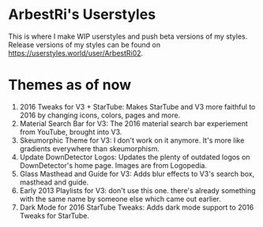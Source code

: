 # ArbestRi's Userstyles
This is where I make WIP userstyles and push beta versions of my styles. Release versions of my styles can be found on https://userstyles.world/user/ArbestRi02.
# Themes as of now
1. 2016 Tweaks for V3 + StarTube: Makes StarTube and V3 more faithful to 2016 by changing icons, colors, pages and more.
3. Material Search Bar for V3: The 2016 material search bar experiement from YouTube, brought into V3.
4. Skeumorphic Theme for V3: I don't work on it anymore. It's more like gradients everywhere than skeumorphism.
5. Update DownDetector Logos: Updates the plenty of outdated logos on DownDetector's home page. Images are from Logopedia.
6. Glass Masthead and Guide for V3: Adds blur effects to V3's search box, masthead and guide.
7. Early 2013 Playlists for V3: don't use this one. there's already something with the same name by someone else which came out earlier.
8. Dark Mode for 2016 StarTube Tweaks: Adds dark mode support to 2016 Tweaks for StarTube.

